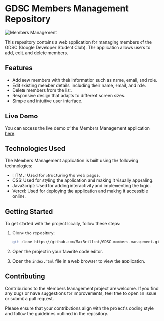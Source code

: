 # GDSC Members Management Repository

![Members Management](https://github.com/your-username/repo-name/blob/main/images/members-management.png)

This repository contains a web application for managing members of the GDSC (Google Developer Student Club). The application allows users to add, edit, and delete members.

## Features

- Add new members with their information such as name, email, and role.
- Edit existing member details, including their name, email, and role.
- Delete members from the list.
- Responsive design that adapts to different screen sizes.
- Simple and intuitive user interface.

## Live Demo

You can access the live demo of the Members Management application [here](https://gdsc-members-management.vercel.app).

## Technologies Used

The Members Management application is built using the following technologies:

- HTML: Used for structuring the web pages.
- CSS: Used for styling the application and making it visually appealing.
- JavaScript: Used for adding interactivity and implementing the logic.
- Vercel: Used for deploying the application and making it accessible online.

## Getting Started

To get started with the project locally, follow these steps:

1. Clone the repository:

   ```bash
   git clone https://github.com/MaxBrillant/GDSC-members-management.git
   
2. Open the project in your favorite code editor.
3. Open the ```index.html``` file in a web browser to view the application.


## Contributing

Contributions to the Members Management project are welcome. If you find any bugs or have suggestions for improvements, feel free to open an issue or submit a pull request.

Please ensure that your contributions align with the project's coding style and follow the guidelines outlined in the repository.
